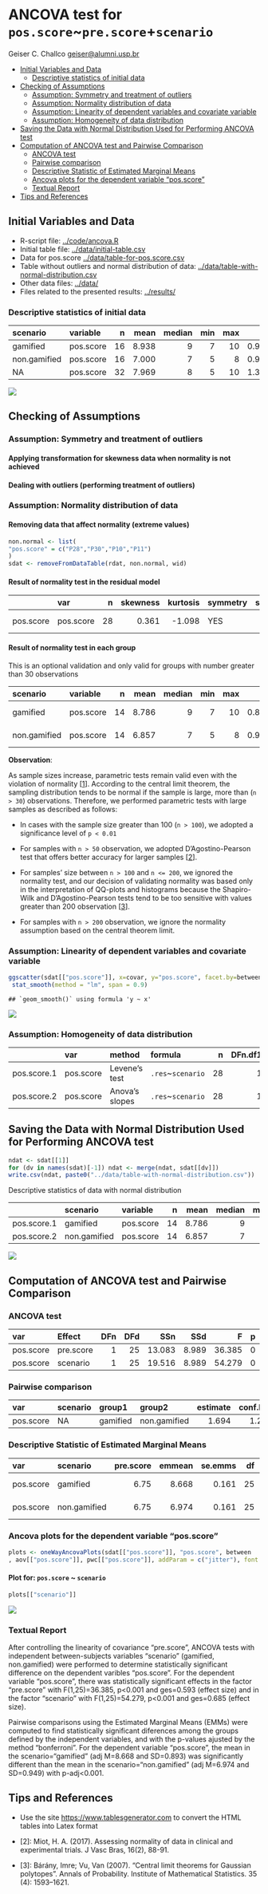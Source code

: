 ANCOVA test for `pos.score`\~`pre.score`+`scenario`
================
Geiser C. Challco <geiser@alumni.usp.br>

-   [Initial Variables and Data](#initial-variables-and-data)
    -   [Descriptive statistics of initial
        data](#descriptive-statistics-of-initial-data)
-   [Checking of Assumptions](#checking-of-assumptions)
    -   [Assumption: Symmetry and treatment of
        outliers](#assumption-symmetry-and-treatment-of-outliers)
    -   [Assumption: Normality distribution of
        data](#assumption-normality-distribution-of-data)
    -   [Assumption: Linearity of dependent variables and covariate
        variable](#assumption-linearity-of-dependent-variables-and-covariate-variable)
    -   [Assumption: Homogeneity of data
        distribution](#assumption-homogeneity-of-data-distribution)
-   [Saving the Data with Normal Distribution Used for Performing ANCOVA
    test](#saving-the-data-with-normal-distribution-used-for-performing-ancova-test)
-   [Computation of ANCOVA test and Pairwise
    Comparison](#computation-of-ancova-test-and-pairwise-comparison)
    -   [ANCOVA test](#ancova-test)
    -   [Pairwise comparison](#pairwise-comparison)
    -   [Descriptive Statistic of Estimated Marginal
        Means](#descriptive-statistic-of-estimated-marginal-means)
    -   [Ancova plots for the dependent variable
        “pos.score”](#ancova-plots-for-the-dependent-variable-pos.score)
    -   [Textual Report](#textual-report)
-   [Tips and References](#tips-and-references)

## Initial Variables and Data

-   R-script file: [../code/ancova.R](../code/ancova.R)
-   Initial table file:
    [../data/initial-table.csv](../data/initial-table.csv)
-   Data for pos.score
    [../data/table-for-pos.score.csv](../data/table-for-pos.score.csv)
-   Table without outliers and normal distribution of data:
    [../data/table-with-normal-distribution.csv](../data/table-with-normal-distribution.csv)
-   Other data files: [../data/](../data/)
-   Files related to the presented results: [../results/](../results/)

### Descriptive statistics of initial data

| scenario     | variable  |   n |  mean | median | min | max |    sd |    se |    ci | iqr | symmetry | skewness | kurtosis |
|:-------------|:----------|----:|------:|-------:|----:|----:|------:|------:|------:|----:|:---------|---------:|---------:|
| gamified     | pos.score |  16 | 8.938 |      9 |   7 |  10 | 0.929 | 0.232 | 0.495 |   2 | YES      |   -0.357 |   -1.021 |
| non.gamified | pos.score |  16 | 7.000 |      7 |   5 |   8 | 0.966 | 0.242 | 0.515 |   2 | YES      |   -0.416 |   -1.135 |
| NA           | pos.score |  32 | 7.969 |      8 |   5 |  10 | 1.356 | 0.240 | 0.489 |   2 | YES      |   -0.171 |   -0.826 |

![](ancova_files/figure-gfm/unnamed-chunk-5-1.png)<!-- -->

## Checking of Assumptions

### Assumption: Symmetry and treatment of outliers

#### Applying transformation for skewness data when normality is not achieved

#### Dealing with outliers (performing treatment of outliers)

### Assumption: Normality distribution of data

#### Removing data that affect normality (extreme values)

``` r
non.normal <- list(
"pos.score" = c("P28","P30","P10","P11")
)
sdat <- removeFromDataTable(rdat, non.normal, wid)
```

#### Result of normality test in the residual model

|           | var       |   n | skewness | kurtosis | symmetry | statistic | method       |     p | p.signif | normality |
|:----------|:----------|----:|---------:|---------:|:---------|----------:|:-------------|------:|:---------|:----------|
| pos.score | pos.score |  28 |    0.361 |   -1.098 | YES      |     0.933 | Shapiro-Wilk | 0.073 | ns       | YES       |

#### Result of normality test in each group

This is an optional validation and only valid for groups with number
greater than 30 observations

| scenario     | variable  |   n |  mean | median | min | max |    sd |    se |    ci |  iqr | normality | method       | statistic |     p | p.signif |
|:-------------|:----------|----:|------:|-------:|----:|----:|------:|------:|------:|-----:|:----------|:-------------|----------:|------:|:---------|
| gamified     | pos.score |  14 | 8.786 |      9 |   7 |  10 | 0.893 | 0.239 | 0.515 | 1.00 | YES       | Shapiro-Wilk |     0.889 | 0.079 | ns       |
| non.gamified | pos.score |  14 | 6.857 |      7 |   5 |   8 | 0.949 | 0.254 | 0.548 | 1.75 | YES       | Shapiro-Wilk |     0.882 | 0.063 | ns       |

**Observation**:

As sample sizes increase, parametric tests remain valid even with the
violation of normality \[[1](#references)\]. According to the central
limit theorem, the sampling distribution tends to be normal if the
sample is large, more than (`n > 30`) observations. Therefore, we
performed parametric tests with large samples as described as follows:

-   In cases with the sample size greater than 100 (`n > 100`), we
    adopted a significance level of `p < 0.01`

-   For samples with `n > 50` observation, we adopted D’Agostino-Pearson
    test that offers better accuracy for larger samples
    \[[2](#references)\].

-   For samples’ size between `n > 100` and `n <= 200`, we ignored the
    normality test, and our decision of validating normality was based
    only in the interpretation of QQ-plots and histograms because the
    Shapiro-Wilk and D’Agostino-Pearson tests tend to be too sensitive
    with values greater than 200 observation \[[3](#references)\].

-   For samples with `n > 200` observation, we ignore the normality
    assumption based on the central theorem limit.

### Assumption: Linearity of dependent variables and covariate variable

``` r
ggscatter(sdat[["pos.score"]], x=covar, y="pos.score", facet.by=between, short.panel.labs = F) + 
 stat_smooth(method = "lm", span = 0.9)
```

    ## `geom_smooth()` using formula 'y ~ x'

![](ancova_files/figure-gfm/unnamed-chunk-11-1.png)<!-- -->

### Assumption: Homogeneity of data distribution

|             | var       | method         | formula            |   n | DFn.df1 | DFd.df2 | statistic |     p | p.signif |
|:------------|:----------|:---------------|:-------------------|----:|--------:|--------:|----------:|------:|:---------|
| pos.score.1 | pos.score | Levene’s test  | `.res`\~`scenario` |  28 |       1 |      26 |     0.281 | 0.600 | ns       |
| pos.score.2 | pos.score | Anova’s slopes | `.res`\~`scenario` |  28 |       1 |      24 |     0.032 | 0.859 | ns       |

## Saving the Data with Normal Distribution Used for Performing ANCOVA test

``` r
ndat <- sdat[[1]]
for (dv in names(sdat)[-1]) ndat <- merge(ndat, sdat[[dv]])
write.csv(ndat, paste0("../data/table-with-normal-distribution.csv"))
```

Descriptive statistics of data with normal distribution

|             | scenario     | variable  |   n |  mean | median | min | max |    sd |    se |    ci |  iqr |
|:------------|:-------------|:----------|----:|------:|-------:|----:|----:|------:|------:|------:|-----:|
| pos.score.1 | gamified     | pos.score |  14 | 8.786 |      9 |   7 |  10 | 0.893 | 0.239 | 0.515 | 1.00 |
| pos.score.2 | non.gamified | pos.score |  14 | 6.857 |      7 |   5 |   8 | 0.949 | 0.254 | 0.548 | 1.75 |

![](ancova_files/figure-gfm/unnamed-chunk-17-1.png)<!-- -->

## Computation of ANCOVA test and Pairwise Comparison

### ANCOVA test

| var       | Effect    | DFn | DFd |    SSn |   SSd |      F |   p |   ges | p.signif |
|:----------|:----------|----:|----:|-------:|------:|-------:|----:|------:|:---------|
| pos.score | pre.score |   1 |  25 | 13.083 | 8.989 | 36.385 |   0 | 0.593 | \*\*\*\* |
| pos.score | scenario  |   1 |  25 | 19.516 | 8.989 | 54.279 |   0 | 0.685 | \*\*\*\* |

### Pairwise comparison

| var       | scenario | group1   | group2       | estimate | conf.low | conf.high |   se | statistic |   p | p.adj | p.adj.signif |
|:----------|:---------|:---------|:-------------|---------:|---------:|----------:|-----:|----------:|----:|------:|:-------------|
| pos.score | NA       | gamified | non.gamified |    1.694 |    1.221 |     2.168 | 0.23 |     7.367 |   0 |     0 | \*\*\*\*     |

### Descriptive Statistic of Estimated Marginal Means

| var       | scenario     | pre.score | emmean | se.emms |  df | conf.low | conf.high | method       |   n |  mean | median | min | max |    sd | se.ds |    ci |  iqr | n.pre.score | mean.pre.score | median.pre.score | min.pre.score | max.pre.score | sd.pre.score | se.pre.score | ci.pre.score | iqr.pre.score | sd.emms |
|:----------|:-------------|----------:|-------:|--------:|----:|---------:|----------:|:-------------|----:|------:|-------:|----:|----:|------:|------:|------:|-----:|------------:|---------------:|-----------------:|--------------:|--------------:|-------------:|-------------:|-------------:|--------------:|--------:|
| pos.score | gamified     |      6.75 |  8.668 |   0.161 |  25 |    8.336 |     9.001 | Emmeans test |  14 | 8.786 |      9 |   7 |  10 | 0.893 | 0.239 | 0.515 | 1.00 |          14 |          6.929 |                7 |             5 |             8 |        0.997 |        0.267 |        0.576 |             2 |   0.604 |
| pos.score | non.gamified |      6.75 |  6.974 |   0.161 |  25 |    6.642 |     7.307 | Emmeans test |  14 | 6.857 |      7 |   5 |   8 | 0.949 | 0.254 | 0.548 | 1.75 |          14 |          6.571 |                7 |             4 |             8 |        1.158 |        0.309 |        0.669 |             1 |   0.604 |

### Ancova plots for the dependent variable “pos.score”

``` r
plots <- oneWayAncovaPlots(sdat[["pos.score"]], "pos.score", between
, aov[["pos.score"]], pwc[["pos.score"]], addParam = c("jitter"), font.label.size=16, step.increase=0.25)
```

#### Plot for: `pos.score` \~ `scenario`

``` r
plots[["scenario"]]
```

![](ancova_files/figure-gfm/unnamed-chunk-25-1.png)<!-- -->

### Textual Report

After controlling the linearity of covariance “pre.score”, ANCOVA tests
with independent between-subjects variables “scenario” (gamified,
non.gamified) were performed to determine statistically significant
difference on the dependent varibles “pos.score”. For the dependent
variable “pos.score”, there was statistically significant effects in the
factor “pre.score” with F(1,25)=36.385, p&lt;0.001 and ges=0.593 (effect
size) and in the factor “scenario” with F(1,25)=54.279, p&lt;0.001 and
ges=0.685 (effect size).

Pairwise comparisons using the Estimated Marginal Means (EMMs) were
computed to find statistically significant diferences among the groups
defined by the independent variables, and with the p-values ajusted by
the method “bonferroni”. For the dependent variable “pos.score”, the
mean in the scenario=“gamified” (adj M=8.668 and SD=0.893) was
significantly different than the mean in the scenario=“non.gamified”
(adj M=6.974 and SD=0.949) with p-adj&lt;0.001.

## Tips and References

-   Use the site <https://www.tablesgenerator.com> to convert the HTML
    tables into Latex format

-   \[2\]: Miot, H. A. (2017). Assessing normality of data in clinical
    and experimental trials. J Vasc Bras, 16(2), 88-91.

-   \[3\]: Bárány, Imre; Vu, Van (2007). “Central limit theorems for
    Gaussian polytopes”. Annals of Probability. Institute of
    Mathematical Statistics. 35 (4): 1593–1621.